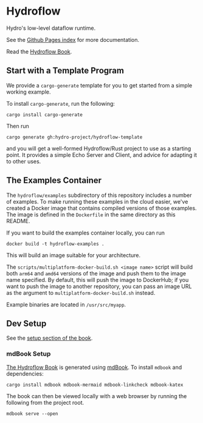 # Hydroflow

Hydro's low-level dataflow runtime.

See the [Github Pages index](https://hydro-project.github.io/hydroflow/) for more documentation.

Read the [Hydroflow Book](https://hydro-project.github.io/hydroflow/book/).

## Start with a Template Program
We provide a `cargo-generate` template for you to get started from a simple working example.

To install `cargo-generate`, run the following:
```bash, ignore
cargo install cargo-generate
```

Then run 
```bash, ignore
cargo generate gh:hydro-project/hydroflow-template
```
and you will get a well-formed Hydroflow/Rust project to use as a starting point. It provides a simple Echo Server and Client, and advice
for adapting it to other uses.


## The Examples Container

The `hydroflow/examples` subdirectory of this repository includes a number of examples.
To make running these examples in the cloud easier, we've created a Docker image that contains compiled versions of those examples. The image is defined in the `Dockerfile` in the same directory as this README.

If you want to build the examples container locally, you can run
```
docker build -t hydroflow-examples .
```

This will build an image suitable for your architecture.

The `scripts/multiplatform-docker-build.sh <image name>` script will build both `arm64` and `amd64` versions of the image and push them to the image name specified. By default, this will push the image to DockerHub; if you want to push the image to another repository, you can pass an image URL as the argument to `multiplatform-docker-build.sh` instead.

Example binaries are located in `/usr/src/myapp`.

## Dev Setup

See the [setup section of the book](https://hydro.run/docs/quickstart/setup).

### mdBook Setup

[The Hydroflow Book](https://hydro-project.github.io/hydroflow/book/) is generated using [mdBook](https://rust-lang.github.io/mdBook/). To install `mdbook` and dependencies:
```bash, ignore
cargo install mdbook mdbook-mermaid mdbook-linkcheck mdbook-katex
```
The book can then be viewed locally with a web browser by running the following from the project root.
```bash, ignore
mdbook serve --open
```
